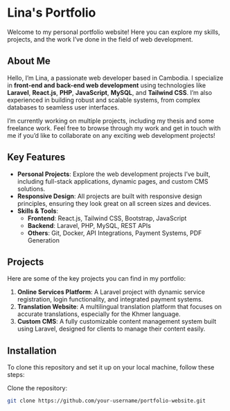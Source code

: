 # Lina's Portfolio

Welcome to my personal portfolio website! Here you can explore my skills, projects, and the work I’ve done in the field of web development.

## About Me

Hello, I’m Lina, a passionate web developer based in Cambodia. I specialize in **front-end and back-end web development** using technologies like **Laravel**, **React.js**, **PHP**, **JavaScript**, **MySQL**, and **Tailwind CSS**. I’m also experienced in building robust and scalable systems, from complex databases to seamless user interfaces.

I’m currently working on multiple projects, including my thesis and some freelance work. Feel free to browse through my work and get in touch with me if you’d like to collaborate on any exciting web development projects!

## Key Features

- **Personal Projects**: Explore the web development projects I’ve built, including full-stack applications, dynamic pages, and custom CMS solutions.
- **Responsive Design**: All projects are built with responsive design principles, ensuring they look great on all screen sizes and devices.
- **Skills & Tools**:
  - **Frontend**: React.js, Tailwind CSS, Bootstrap, JavaScript
  - **Backend**: Laravel, PHP, MySQL, REST APIs
  - **Others**: Git, Docker, API Integrations, Payment Systems, PDF Generation

## Projects

Here are some of the key projects you can find in my portfolio:

1. **Online Services Platform**: A Laravel project with dynamic service registration, login functionality, and integrated payment systems.
2. **Translation Website**: A multilingual translation platform that focuses on accurate translations, especially for the Khmer language.
3. **Custom CMS**: A fully customizable content management system built using Laravel, designed for clients to manage their content easily.

## Installation

To clone this repository and set it up on your local machine, follow these steps:

Clone the repository:
   ```bash
   git clone https://github.com/your-username/portfolio-website.git
